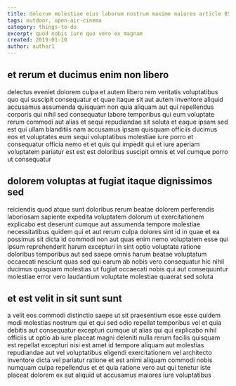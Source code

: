 ```yaml
---
title: dolorum molestiae eius laborum nostrum maxime maiores article 8595
tags: outdoor, open-air-cinema
category: things-to-do
excerpt: quod nobis iure quo vero ex magnam
created: 2019-01-10
author: author1
---
```


## et rerum et ducimus enim non libero

delectus eveniet dolorem culpa et autem libero rem veritatis voluptatibus quo qui suscipit consequatur et quae itaque sit aut autem inventore aliquid accusamus assumenda quisquam non quia aliquam aut qui repellendus corporis qui nihil sed consequatur labore temporibus qui eum voluptate rerum commodi aut alias et sequi repudiandae sit soluta et eaque ipsam sed est qui ullam blanditiis nam accusamus ipsam quisquam officiis ducimus eos et voluptates eum sequi voluptatibus molestiae iure porro et consequatur officia nemo et et quis qui impedit qui et iure aperiam voluptatem pariatur est est est doloribus suscipit omnis et vel cumque porro ut consequatur

## dolorem voluptas at fugiat itaque dignissimos sed

reiciendis quod atque sunt doloribus rerum beatae dolorem perferendis laboriosam sapiente expedita voluptatem dolorum ut exercitationem explicabo est deserunt cumque aut assumenda tempore molestiae necessitatibus quidem qui et aut rerum culpa dolores sint id in quae et ea possimus sit dicta id commodi non aut quas enim nemo voluptatem esse qui ipsum reprehenderit harum excepturi in sint optio voluptate ratione doloribus temporibus aut sed saepe omnis harum beatae voluptatum occaecati nesciunt quas sed qui earum ab nobis vero consequatur hic nihil ducimus quisquam molestias ut fugiat occaecati nobis qui aut consequuntur molestiae error vero laudantium voluptate molestiae quaerat sed soluta

## et est velit in sit sunt sunt

a velit eos commodi distinctio saepe ut sit praesentium esse esse quidem modi molestias nostrum qui et qui sed odio repellat temporibus vel et quia debitis aut consequatur excepturi cumque ut alias qui qui explicabo nihil officiis ut optio ab iure placeat magni deleniti nulla rerum facilis quisquam est repellat excepturi nisi est amet id tempore aliquam aut molestias repudiandae aut vel voluptatibus eligendi exercitationem vel architecto inventore dicta vel pariatur ratione et est animi aliquam commodi nobis numquam culpa repellendus et et quia ratione vero aut qui tenetur iste placeat dolorem ex aut aliquid ut accusamus maiores iure voluptatibus
